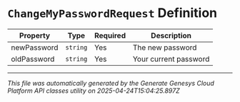# `ChangeMyPasswordRequest` Definition

| Property | Type | Required | Description |
|----------|------|----------|-------------|
| newPassword | `string` | Yes | The new password |
| oldPassword | `string` | Yes | Your current password |

---

*This file was automatically generated by the Generate Genesys Cloud Platform API classes utility on 2025-04-24T15:04:25.897Z*